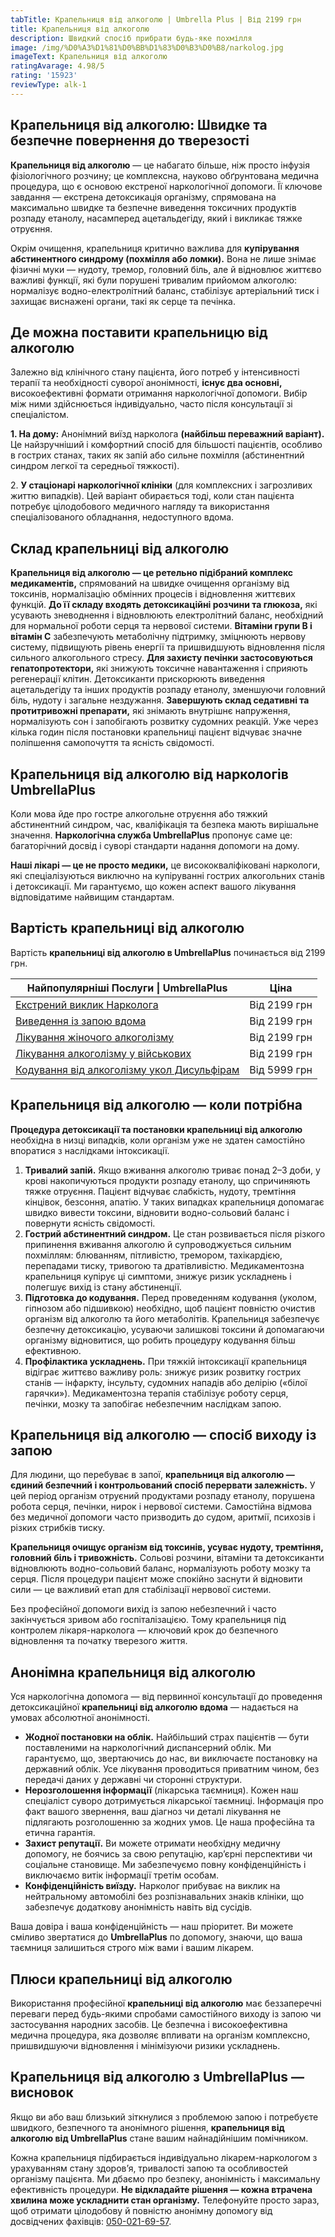 ```yaml
---
tabTitle: Крапельниця від алкоголю | Umbrella Plus | Від 2199 грн
title: Крапельниця від алкоголю
description: Швидкий спосіб прибрати будь-яке похмілля
image: /img/%D0%A3%D1%81%D0%BB%D1%83%D0%B3%D0%B8/narkolog.jpg
imageText: Крапельниця від алкоголю
ratingAvarage: 4.98/5
rating: '15923'
reviewType: alk-1
---
```


## Крапельниця від алкоголю: Швидке та безпечне повернення до тверезості

**Крапельниця від алкоголю** — це набагато більше, ніж просто інфузія фізіологічного розчину; це комплексна, науково обґрунтована медична процедура, що є основою екстреної наркологічної допомоги. Її ключове завдання — екстрена детоксикація організму, спрямована на максимально швидке та безпечне виведення токсичних продуктів розпаду етанолу, насамперед ацетальдегіду, який і викликає тяжке отруєння.

Окрім очищення, крапельниця критично важлива для **купірування абстинентного синдрому (похмілля або ломки).** Вона не лише знімає фізичні муки — нудоту, тремор, головний біль, але й відновлює життєво важливі функції, які були порушені тривалим прийомом алкоголю: нормалізує водно-електролітний баланс, стабілізує артеріальний тиск і захищає виснажені органи, такі як серце та печінка.

## Де можна поставити крапельницю від алкоголю

Залежно від клінічного стану пацієнта, його потреб у інтенсивності терапії та необхідності суворої анонімності, **існує два основні,** високоефективні формати отримання наркологічної допомоги. Вибір між ними здійснюється індивідуально, часто після консультації зі спеціалістом.

**1. На дому:** Анонімний виїзд нарколога **(найбільш переважний варіант).** Це найзручніший і комфортний спосіб для більшості пацієнтів, особливо в гострих станах, таких як запій або сильне похмілля (абстинентний синдром легкої та середньої тяжкості).

2\. **У стаціонарі наркологічної клініки** (для комплексних і загрозливих життю випадків). Цей варіант обирається тоді, коли стан пацієнта потребує цілодобового медичного нагляду та використання спеціалізованого обладнання, недоступного вдома.

## Склад крапельниці від алкоголю

**Крапельниця від алкоголю — це ретельно підібраний комплекс медикаментів,** спрямований на швидке очищення організму від токсинів, нормалізацію обмінних процесів і відновлення життєвих функцій. **До її складу входять детоксикаційні розчини та глюкоза,** які усувають зневоднення і відновлюють електролітний баланс, необхідний для нормальної роботи серця та нервової системи. **Вітаміни групи B і вітамін C** забезпечують метаболічну підтримку, зміцнюють нервову систему, підвищують рівень енергії та пришвидшують відновлення після сильного алкогольного стресу. **Для захисту печінки застосовуються гепатопротектори,** які знижують токсичне навантаження і сприяють регенерації клітин. Детоксиканти прискорюють виведення ацетальдегіду та інших продуктів розпаду етанолу, зменшуючи головний біль, нудоту і загальне нездужання. **Завершують склад седативні та протитривожні препарати,** які знімають внутрішнє напруження, нормалізують сон і запобігають розвитку судомних реакцій. Уже через кілька годин після постановки крапельниці пацієнт відчуває значне поліпшення самопочуття та ясність свідомості.

## Крапельниця від алкоголю від наркологів UmbrellaPlus

Коли мова йде про гостре алкогольне отруєння або тяжкий абстинентний синдром, час, кваліфікація та безпека мають вирішальне значення. **Наркологічна служба UmbrellaPlus** пропонує саме це: багаторічний досвід і суворі стандарти надання допомоги на дому.

**Наші лікарі — це не просто медики,** це висококваліфіковані наркологи, які спеціалізуються виключно на купіруванні гострих алкогольних станів і детоксикації. Ми гарантуємо, що кожен аспект вашого лікування відповідатиме найвищим стандартам.

## Вартість крапельниці від алкоголю

Вартість **крапельниці від алкоголю в UmbrellaPlus** починається від 2199 грн.

| Найпопулярніші Послуги \| UmbrellaPlus                                                          | Ціна         |
| ----------------------------------------------------------------------------------------------- | ------------ |
| [Екстрений виклик Нарколога](narkolog-ua)                                                       | Від 2199 грн |
| [Виведення із запою вдома](Vivod-iz-zapoia-na-domy-UmbrellaPlus-ua)                             | Від 2199 грн |
| [Лікування жіночого алкоголізму](lechenie-jenskogo-alkogolizma-umbrellaplus-ua)                 | Від 2199 грн |
| [Лікування алкоголізму у військових](lechenie-alkogolizma-voenim-ua)                            | Від 2199 грн |
| [Кодування від алкоголізму укол Дисульфірам](kodirovka-ot-alkogolia-disulfiram-umbrellaplus-ua) | Від 5999 грн |

## Крапельниця від алкоголю — коли потрібна

**Процедура детоксикації та постановки крапельниці від алкоголю** необхідна в низці випадків, коли організм уже не здатен самостійно впоратися з наслідками інтоксикації.

1. **Тривалий запій.** Якщо вживання алкоголю триває понад 2–3 доби, у крові накопичуються продукти розпаду етанолу, що спричиняють тяжке отруєння. Пацієнт відчуває слабкість, нудоту, тремтіння кінцівок, безсоння, апатію. У таких випадках крапельниця допомагає швидко вивести токсини, відновити водно-сольовий баланс і повернути ясність свідомості.
2. **Гострий абстинентний синдром.** Це стан розвивається після різкого припинення вживання алкоголю й супроводжується сильним похміллям: блюванням, пітливістю, тремором, тахікардією, перепадами тиску, тривогою та дратівливістю. Медикаментозна крапельниця купірує ці симптоми, знижує ризик ускладнень і полегшує вихід із стану абстиненції.
3. **Підготовка до кодування.** Перед проведенням кодування (уколом, гіпнозом або підшивкою) необхідно, щоб пацієнт повністю очистив організм від алкоголю та його метаболітів. Крапельниця забезпечує безпечну детоксикацію, усуваючи залишкові токсини й допомагаючи організму відновитися, що робить процедуру кодування більш ефективною.
4. **Профілактика ускладнень.** При тяжкій інтоксикації крапельниця відіграє життєво важливу роль: знижує ризик розвитку гострих станів — інфаркту, інсульту, судомних нападів або делірію («білої гарячки»). Медикаментозна терапія стабілізує роботу серця, печінки, мозку та запобігає небезпечним наслідкам запою.

## Крапельниця від алкоголю — спосіб виходу із запою

Для людини, що перебуває в запої, **крапельниця від алкоголю — єдиний безпечний і контрольований спосіб перервати залежність.** У цей період організм отруєний продуктами розпаду етанолу, порушена робота серця, печінки, нирок і нервової системи. Самостійна відмова без медичної допомоги часто призводить до судом, аритмії, психозів і різких стрибків тиску.

**Крапельниця очищує організм від токсинів, усуває нудоту, тремтіння, головний біль і тривожність.** Сольові розчини, вітаміни та детоксиканти відновлюють водно-сольовий баланс, нормалізують роботу мозку та серця. Після процедури пацієнт може спокійно заснути й відновити сили — це важливий етап для стабілізації нервової системи.

Без професійної допомоги вихід із запою небезпечний і часто закінчується зривом або госпіталізацією. Тому крапельниця під контролем лікаря-нарколога — ключовий крок до безпечного відновлення та початку тверезого життя.

## Анонімна крапельниця від алкоголю

Уся наркологічна допомога — від первинної консультації до проведення детоксикаційної **крапельниці від алкоголю вдома** — надається на умовах абсолютної анонімності.

* **Жодної постановки на облік.** Найбільший страх пацієнтів — бути поставленими на наркологічний диспансерний облік. Ми гарантуємо, що, звертаючись до нас, ви виключаєте постановку на державний облік. Усе лікування проводиться приватним чином, без передачі даних у державні чи сторонні структури.
* **Нерозголошення інформації** (лікарська таємниця). Кожен наш спеціаліст суворо дотримується лікарської таємниці. Інформація про факт вашого звернення, ваш діагноз чи деталі лікування не підлягають розголошенню за жодних умов. Це наша професійна та етична гарантія.
* **Захист репутації.** Ви можете отримати необхідну медичну допомогу, не боячись за свою репутацію, кар’єрні перспективи чи соціальне становище. Ми забезпечуємо повну конфіденційність і виключаємо витік інформації третім особам.
* **Конфіденційність виїзду.** Нарколог прибуває на виклик на нейтральному автомобілі без розпізнавальних знаків клініки, що забезпечує додаткову анонімність навіть від сусідів.

Ваша довіра і ваша конфіденційність — наш пріоритет. Ви можете сміливо звертатися до **UmbrellaPlus** по допомогу, знаючи, що ваша таємниця залишиться строго між вами і вашим лікарем.

## Плюси крапельниці від алкоголю

Використання професійної **крапельниці від алкоголю** має беззаперечні переваги перед будь-якими спробами самостійного виходу із запою чи застосування народних засобів. Це безпечна і високоефективна медична процедура, яка дозволяє впливати на організм комплексно, пришвидшуючи відновлення і мінімізуючи ризики ускладнень.

## Крапельниця від алкоголю з UmbrellaPlus — висновок

Якщо ви або ваш близький зіткнулися з проблемою запою і потребуєте швидкого, безпечного та анонімного рішення, **крапельниця від алкоголю від UmbrellaPlus** стане вашим найнадійнішим помічником.

Кожна крапельниця підбирається індивідуально лікарем-наркологом з урахуванням стану здоров’я, тривалості запою та особливостей організму пацієнта. Ми дбаємо про безпеку, анонімність і максимальну ефективність процедури. **Не відкладайте рішення — кожна втрачена хвилина може ускладнити стан організму.** Телефонуйте просто зараз, щоб отримати цілодобову й повністю анонімну допомогу від досвідчених фахівців: [050-021-69-57](tel:0500216957).
